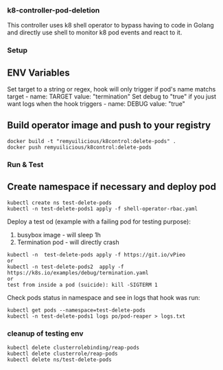 ### k8-controller-pod-deletion
This controller uses k8 shell operator to bypass having to code in Golang
and directly use shell to monitor k8 pod events and react to it.

### Setup

## ENV Variables

Set target to a string or regex, hook will only trigger if pod's name matchs target
    - name: TARGET
      value: "termination"
Set debug to "true" if you just want logs when the hook triggers
    - name: DEBUG
      value: "true" 

## Build operator image and push to your registry
```
docker build -t "remyuilicious/k8control:delete-pods" .    
docker push remyuilicious/k8control:delete-pods
```
### Run & Test

## Create namespace if necessary and deploy pod

```
kubectl create ns test-delete-pods
kubectl -n test-delete-pods1 apply -f shell-operator-rbac.yaml  
```

Deploy a test od (example with a failing pod for testing purpose):

1) busybox image - will sleep 1h
2) Termination pod - will directly crash
```
kubectl -n  test-delete-pods apply -f https://git.io/vPieo
or 
kubectl -n test-delete-pods2  apply -f https://k8s.io/examples/debug/termination.yaml
or 
test from inside a pod (suicide): kill -SIGTERM 1
```

Check pods status in namespace and 
see in logs that hook was run:

```
kubectl get pods --namespace=test-delete-pods
kubectl -n test-delete-pods1 logs po/pod-reaper > logs.txt
```

### cleanup of testing env 
```
kubectl delete clusterrolebinding/reap-pods
kubectl delete clusterrole/reap-pods
kubectl delete ns/test-delete-pods
```

